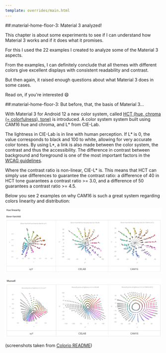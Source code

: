 ```yaml
---
template: overrides/main.html
---
```


##:material-home-floor-3: Material 3 analyzed!

This chapter is about some experiments to see if I can understand how Material 3 works and if it does what it promises.

For this I used the 22 examples I created to analyze some of the Material 3 aspects.

From the examples, I can definitely conclude that all themes with different colors give excellent displays with consistent readability and contrast.

But then again, it raised enough questions about what Material 3 does in some cases.

Read on, if you're interested :smile:

##:material-home-floor-3: But before, that, the basis of Material 3...

<!-- https://bootcamp.uxdesign.cc/perception-based-color-palettes-for-customizable-ui-themes-33f596faf23d -->

With Material 3 for Android 12 a new color system, called [HCT (hue, chroma (= colorfulness), tone)][m3-hct-source-url] is introduced. A color system system built using CAM16 hue and chroma, and L\* from CIE-Lab.

The lightness in CIE-Lab is in line with human perception. If L\* is 0, the value corresponds to black and 100 to white, allowing for very accurate color tones. By using L\*, a link is also made between the color system, the contrast and thus the accessibility. The difference in contrast between background and foreground is one of the most important factors in the [WCAG guidelines][wcag-guidelines-url].

Where the contrast ratio is non-linear, CIE-L\* is. This means that HCT can simply use differences to guarantee the contrast ratio: a difference of 40 in HCT tone guarantees a contrast ratio >= 3.0, and a difference of 50 guarantees a contrast ratio >= 4.5.

Below you see 2 examples on why CAM16 is such a great system regarding colors linearity and distribution:

![colorio-hue-linearity-ebner-fairchild-png]

![colorio-munsell-lightness-png]

(screenshots taken from [Colorio README][colorio-readme-url])

<!--- References to pictures... --->

[colorio-hue-linearity-ebner-fairchild-png]: ../assets/screenshots/colorio-hue-linearity-ebner-fairchild.png
[colorio-munsell-lightness-png]: ../assets/screenshots/colorio-munsell-lightness.png

<!--- External links... --->

[m3-hct-source-url]: https://github.com/material-foundation/material-color-utilities/blob/main/typescript/hct/hct.ts
[wcag-guidelines-url]: https://www.w3.org/WAI/standards-guidelines/wcag/
[colorio-readme-url]: https://github.com/nschloe/colorio/blob/main/README.md